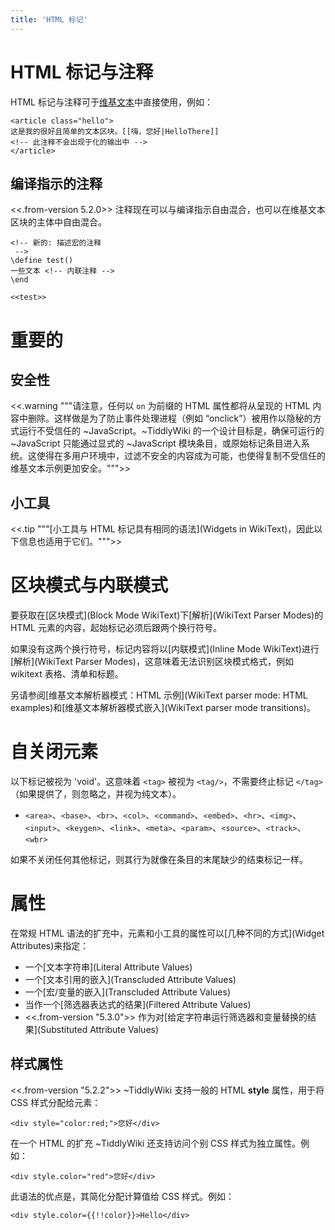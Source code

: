 ```yaml
---
title: 'HTML 标记'
---
```


# HTML 标记与注释

HTML 标记与注释可于[维基文本](WikiText)中直接使用，例如：

```
<article class="hello">
这是我的很好且简单的文本区块。[[嗨，您好|HelloThere]]
<!-- 此注释不会出现于化的输出中 -->
</article>
```

## 编译指示的注释

<<.from-version 5.2.0>> 注释现在可以与编译指示自由混合，也可以在维基文本区块的主体中自由混合。

```
<!-- 新的: 描述宏的注释
 -->
\define test()
一些文本 <!-- 内联注释 -->
\end

<<test>>
```

# 重要的

## 安全性

<<.warning """请注意，任何以 `on` 为前缀的 HTML 属性都将从呈现的 HTML 内容中删除。这样做是为了防止事件处理进程（例如 “onclick”）被用作以隐秘的方式运行不受信任的 ~JavaScript。~TiddlyWiki 的一个设计目标是，确保可运行的 ~JavaScript 只能通过显式的 ~JavaScript 模块条目，或原始标记条目进入系统。这使得在多用户环境中，过滤不安全的内容成为可能，也使得复制不受信任的维基文本示例更加安全。""">> 

## 小工具

<<.tip """[小工具与 HTML 标记具有相同的语法](Widgets in WikiText)，因此以下信息也适用于它们。""">>

# 区块模式与内联模式

要获取在[区块模式](Block Mode WikiText)下[解析](WikiText Parser Modes)的 HTML 元素的内容，起始标记必须后跟两个换行符号。

如果没有这两个换行符号，标记内容将以[内联模式](Inline Mode WikiText)进行[解析](WikiText Parser Modes)，这意味着无法识别区块模式格式，例如 wikitext 表格、清单和标题。

另请参阅[维基文本解析器模式：HTML 示例](WikiText parser mode: HTML examples)和[维基文本解析器模式嵌入](WikiText parser mode transitions)。

# 自关闭元素

以下标记被视为 'void'。这意味着 `<tag>` 被视为 `<tag/>`，不需要终止标记 `</tag>` （如果提供了，则忽略之，并视为纯文本）。

* `<area>`、`<base>`、`<br>`、`<col>`、`<command>`、`<embed>`、`<hr>`、`<img>`、`<input>`、`<keygen>`、`<link>`、`<meta>`、`<param>`、`<source>`、`<track>`、`<wbr>`

如果不关闭任何其他标记，则其行为就像在条目的末尾缺少的结束标记一样。

# 属性

在常规 HTML 语法的扩充中，元素和小工具的属性可以[几种不同的方式](Widget Attributes)来指定：

* 一个[文本字符串](Literal Attribute Values)
* 一个[文本引用的嵌入](Transcluded Attribute Values)
* 一个[宏/变量的嵌入](Transcluded Attribute Values)
* 当作一个[筛选器表达式的结果](Filtered Attribute Values)
* <<.from-version "5.3.0">> 作为对[给定字符串运行筛选器和变量替换的结果](Substituted Attribute Values)

## 样式属性

<<.from-version "5.2.2">> ~TiddlyWiki 支持一般的 HTML **style** 属性，用于将 CSS 样式分配给元素：

```
<div style="color:red;">您好</div>
```

在一个 HTML 的扩充 ~TiddlyWiki 还支持访问个别 CSS 样式为独立属性。例如：

```
<div style.color="red">您好</div>
```

此语法的优点是，其简化分配计算值给 CSS 样式。例如：

```
<div style.color={{!!color}}>Hello</div>
```
